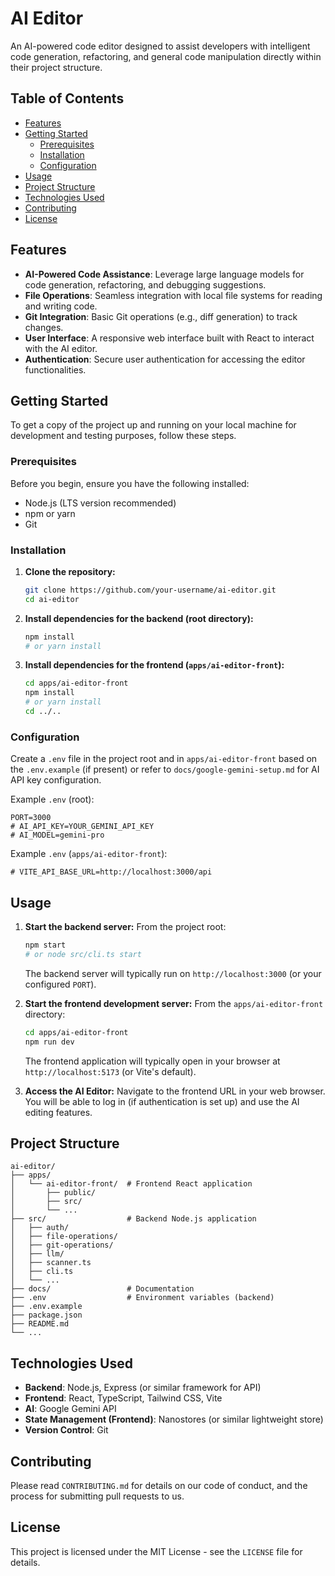 # AI Editor

An AI-powered code editor designed to assist developers with intelligent code generation, refactoring, and general code manipulation directly within their project structure.

## Table of Contents

- [Features](#features)
- [Getting Started](#getting-started)
  - [Prerequisites](#prerequisites)
  - [Installation](#installation)
  - [Configuration](#configuration)
- [Usage](#usage)
- [Project Structure](#project-structure)
- [Technologies Used](#technologies-used)
- [Contributing](#contributing)
- [License](#license)

## Features

- **AI-Powered Code Assistance**: Leverage large language models for code generation, refactoring, and debugging suggestions.
- **File Operations**: Seamless integration with local file systems for reading and writing code.
- **Git Integration**: Basic Git operations (e.g., diff generation) to track changes.
- **User Interface**: A responsive web interface built with React to interact with the AI editor.
- **Authentication**: Secure user authentication for accessing the editor functionalities.

## Getting Started

To get a copy of the project up and running on your local machine for development and testing purposes, follow these steps.

### Prerequisites

Before you begin, ensure you have the following installed:

- Node.js (LTS version recommended)
- npm or yarn
- Git

### Installation

1.  **Clone the repository:**

    ```bash
    git clone https://github.com/your-username/ai-editor.git
    cd ai-editor
    ```

2.  **Install dependencies for the backend (root directory):**

    ```bash
    npm install
    # or yarn install
    ```

3.  **Install dependencies for the frontend (`apps/ai-editor-front`):**
    ```bash
    cd apps/ai-editor-front
    npm install
    # or yarn install
    cd ../..
    ```

### Configuration

Create a `.env` file in the project root and in `apps/ai-editor-front` based on the `.env.example` (if present) or refer to `docs/google-gemini-setup.md` for AI API key configuration.

Example `.env` (root):

```env
PORT=3000
# AI_API_KEY=YOUR_GEMINI_API_KEY
# AI_MODEL=gemini-pro
```

Example `.env` (`apps/ai-editor-front`):

```env
# VITE_API_BASE_URL=http://localhost:3000/api
```

## Usage

1.  **Start the backend server:**
    From the project root:

    ```bash
    npm start
    # or node src/cli.ts start
    ```

    The backend server will typically run on `http://localhost:3000` (or your configured `PORT`).

2.  **Start the frontend development server:**
    From the `apps/ai-editor-front` directory:

    ```bash
    cd apps/ai-editor-front
    npm run dev
    ```

    The frontend application will typically open in your browser at `http://localhost:5173` (or Vite's default).

3.  **Access the AI Editor:**
    Navigate to the frontend URL in your web browser. You will be able to log in (if authentication is set up) and use the AI editing features.

## Project Structure

```
ai-editor/
├── apps/
│   └── ai-editor-front/  # Frontend React application
│       ├── public/
│       ├── src/
│       └── ...
├── src/                  # Backend Node.js application
│   ├── auth/
│   ├── file-operations/
│   ├── git-operations/
│   ├── llm/
│   ├── scanner.ts
│   ├── cli.ts
│   └── ...
├── docs/                 # Documentation
├── .env                  # Environment variables (backend)
├── .env.example
├── package.json
├── README.md
└── ...
```

## Technologies Used

- **Backend**: Node.js, Express (or similar framework for API)
- **Frontend**: React, TypeScript, Tailwind CSS, Vite
- **AI**: Google Gemini API
- **State Management (Frontend)**: Nanostores (or similar lightweight store)
- **Version Control**: Git

## Contributing

Please read `CONTRIBUTING.md` for details on our code of conduct, and the process for submitting pull requests to us.

## License

This project is licensed under the MIT License - see the `LICENSE` file for details.
